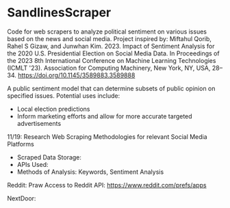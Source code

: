 # SandlinesScraper
Code for web scrapers to analyze political sentiment on various issues based on the news and social media.
Project inspired by: Miftahul Qorib, Rahel S Gizaw, and Junwhan Kim. 2023. Impact of Sentiment Analysis for the 2020 U.S. Presidential Election on Social Media Data. In Proceedings of the 2023 8th International Conference on Machine Learning Technologies (ICMLT '23). Association for Computing Machinery, New York, NY, USA, 28–34. https://doi.org/10.1145/3589883.3589888

A public sentiment model that can determine subsets of public opinion on specified issues.
Potential uses include:
- Local election predictions
- Inform marketing efforts and allow for more accurate targeted advertisements

11/19: Research Web Scraping Methodologies for relevant Social Media Platforms
- Scraped Data Storage:
- APIs Used:
- Methods of Analysis: Keywords, Sentiment Analysis


Reddit:
Praw
Access to Reddit API: https://www.reddit.com/prefs/apps


NextDoor:
